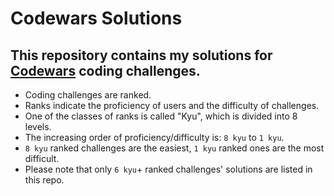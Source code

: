 # Codewars Solutions

## This repository contains my solutions for [Codewars](https://www.codewars.com) coding challenges.
- Coding challenges are ranked. 
- Ranks indicate the proficiency of users and the difficulty of challenges.
- One of the classes of ranks is called "Kyu", which is divided into 8 levels.
- The increasing order of proficiency/difficulty is: `8 kyu` to `1 kyu`.
- `8 kyu` ranked challenges are the easiest, `1 kyu` ranked ones are the most difficult.
- Please note that only `6 kyu`+ ranked challenges' solutions are listed in this repo.
